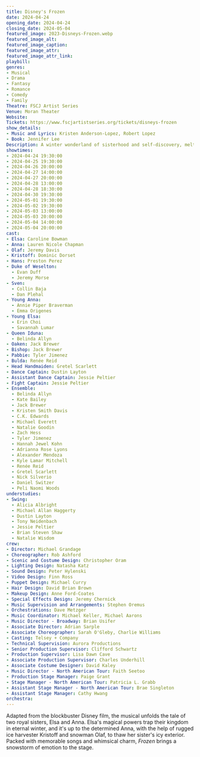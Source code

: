 ```yaml
---
title: Disney's Frozen
date: 2024-04-24
opening_date: 2024-04-24
closing_date: 2024-05-04
featured_image: 2023-Disneys-Frozen.webp
featured_image_alt: 
featured_image_caption: 
featured_image_attr: 
featured_image_attr_link: 
playbill:
genres: 
- Musical
- Drama
- Fantasy
- Romance
- Comedy
- Family
Theatre: FSCJ Artist Series
Venue: Moran Theater
Website: 
Tickets: https://www.fscjartistseries.org/tickets/disneys-frozen
show_details: 
- Music and Lyrics: Kristen Anderson-Lopez, Robert Lopez
- Book: Jennifer Lee
Description: A winter wonderland of sisterhood and self-discovery, melting hearts and minds alike.
showtimes:
- 2024-04-24 19:30:00
- 2024-04-25 19:30:00
- 2024-04-26 20:00:00
- 2024-04-27 14:00:00
- 2024-04-27 20:00:00
- 2024-04-28 13:00:00
- 2024-04-28 18:30:00 
- 2024-04-30 19:30:00
- 2024-05-01 19:30:00
- 2024-05-02 19:30:00
- 2024-05-03 13:00:00
- 2024-05-03 20:00:00
- 2024-05-04 14:00:00
- 2024-05-04 20:00:00
cast:
- Elsa: Caroline Bowman
- Anna: Lauren Nicole Chapman
- Olaf: Jeremy Davis
- Kristoff: Dominic Dorset
- Hans: Preston Perez
- Duke of Weselton: 
  - Evan Duff
  - Jeremy Morse
- Sven: 
  - Collin Baja
  - Dan Plehal
- Young Anna: 
  - Annie Piper Braverman
  - Emma Origenes
- Young Elsa:
  - Erin Choi
  - Savannah Lumar
- Queen Iduna: 
  - Belinda Allyn
- Oaken: Jack Brewer
- Bishop: Jack Brewer
- Pabbie: Tyler Jimenez
- Bulda: Renée Reid
- Head Handmaiden: Gretel Scarlett
- Dance Captain: Dustin Layton
- Assistant Dance Captain: Jessie Peltier
- Fight Captain: Jessie Peltier
- Ensemble: 
  - Belinda Allyn
  - Kate Bailey
  - Jack Brewer
  - Kristen Smith Davis
  - C.K. Edwards
  - Michael Everett
  - Natalie Goodin
  - Zach Hess
  - Tyler Jimenez
  - Hannah Jewel Kohn
  - Adrianna Rose Lyons
  - Alexander Mendoza
  - Kyle Lamar Mitchell
  - Renée Reid
  - Gretel Scarlett
  - Nick Silverio
  - Daniel Switzer
  - Peli Naomi Woods
understudies:
- Swing: 
  - Alicia Albright
  - Michael Allan Haggerty
  - Dustin Layton
  - Tony Neidenbach
  - Jessie Peltier
  - Brian Steven Shaw
  - Natalie Wisdom
crew:
- Director: Michael Grandage
- Choreographer: Rob Ashford
- Scenic and Costume Design: Christopher Oram
- Lighting Design: Natasha Katz
- Sound Design: Peter Hylenski
- Video Design: Finn Ross
- Puppet Design: Michael Curry
- Hair Design: David Brian Brown
- Makeup Design: Anne Ford-Coates
- Special Effects Design: Jeremy Chernick
- Music Supervision and Arrangements: Stephen Oremus
- Orchestrations: Dave Metzger
- Music Coordinator: Michael Keller, Michael Aarons
- Music Director - Broadway: Brian Usifer
- Associate Director: Adrian Sarple
- Associate Choreographer: Sarah O'Gleby, Charlie Williams
- Casting: Telsey + Company
- Technical Supervision: Aurora Productions
- Senior Production Supervisor: Clifford Schwartz
- Production Supervisor: Lisa Dawn Cave
- Associate Production Supervisor: Charles Underhill
- Associate Costume Designer: David Kaley
- Music Director - North American Tour: Faith Seetoo
- Production Stage Manager: Paige Grant
- Stage Manager - North American Tour: Patricia L. Grabb
- Assistant Stage Manager - North American Tour: Brae Singleton
- Assistant Stage Manager: Cathy Hwang
orchestra:
---
```

Adapted from the blockbuster Disney film, the musical unfolds the tale of two royal sisters, Elsa and Anna. Elsa's magical powers trap their kingdom in eternal winter, and it's up to the determined Anna, with the help of rugged ice harvester Kristoff and snowman Olaf, to thaw her sister's icy exterior. Packed with memorable songs and whimsical charm, *Frozen* brings a snowstorm of emotion to the stage.